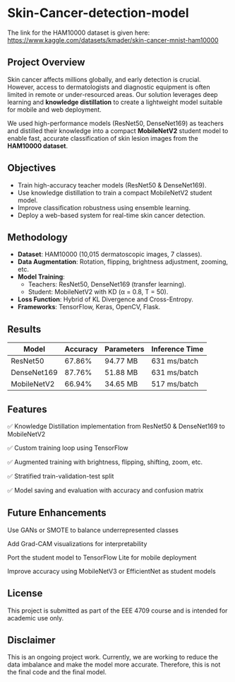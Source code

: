 # Skin-Cancer-detection-model

The link for the HAM10000 dataset is given here: https://www.kaggle.com/datasets/kmader/skin-cancer-mnist-ham10000

## Project Overview

Skin cancer affects millions globally, and early detection is crucial. However, access to dermatologists and diagnostic equipment is often limited in remote or under-resourced areas. Our solution leverages deep learning and **knowledge distillation** to create a lightweight model suitable for mobile and web deployment.

We used high-performance models (ResNet50, DenseNet169) as teachers and distilled their knowledge into a compact **MobileNetV2** student model to enable fast, accurate classification of skin lesion images from the **HAM10000 dataset**.

## Objectives

- Train high-accuracy teacher models (ResNet50 & DenseNet169).
- Use knowledge distillation to train a compact MobileNetV2 student model.
- Improve classification robustness using ensemble learning.
- Deploy a web-based system for real-time skin cancer detection.

## Methodology

- **Dataset**: HAM10000 (10,015 dermatoscopic images, 7 classes).
- **Data Augmentation**: Rotation, flipping, brightness adjustment, zooming, etc.
- **Model Training**:
  - Teachers: ResNet50, DenseNet169 (transfer learning).
  - Student: MobileNetV2 with KD (α = 0.8, T = 50).
- **Loss Function**: Hybrid of KL Divergence and Cross-Entropy.
- **Frameworks**: TensorFlow, Keras, OpenCV, Flask.

## Results

| Model         | Accuracy | Parameters | Inference Time |
|---------------|----------|------------|----------------|
| ResNet50      | 67.86%   | 94.77 MB   | 631 ms/batch   |
| DenseNet169   | 87.76%   | 51.88 MB   | 631 ms/batch   |
| MobileNetV2   | 66.94%   | 34.65 MB   | 517 ms/batch   |

## Features
✅ Knowledge Distillation implementation from ResNet50 & DenseNet169 to MobileNetV2

✅ Custom training loop using TensorFlow

✅ Augmented training with brightness, flipping, shifting, zoom, etc.

✅ Stratified train-validation-test split

✅ Model saving and evaluation with accuracy and confusion matrix

## Future Enhancements
Use GANs or SMOTE to balance underrepresented classes

Add Grad-CAM visualizations for interpretability

Port the student model to TensorFlow Lite for mobile deployment

Improve accuracy using MobileNetV3 or EfficientNet as student models

## License
This project is submitted as part of the EEE 4709 course and is intended for academic use only.

## Disclaimer
This is an ongoing project work. Currently, we are working to reduce the data imbalance and make the model more accurate. Therefore, this is not the final code and the final model. 
